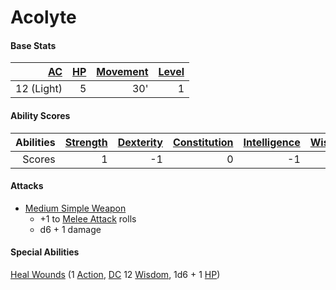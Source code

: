 # Acolyte

#### Base Stats

| [AC](../../../Player%20Characters/Derived%20Statistics/Armor%20Class.md) | [HP](../../../Player%20Characters/Derived%20Statistics/Health%20Points.md) | [Movement](../../../Game%20Procedures/Movement.md) | [Level](../../../Player%20Characters/Derived%20Statistics/Level.md) |
| -----------------------------------------------------------------------: | -------------------------------------------------------------------------: | -------------------------------------------------: | ------------------------------------------------------------------: |
|                                                               12 (Light) |                                                                          5 |                                                30' |                                                                   1 |
#### Ability Scores

| Abilities | [Strength](../../../Player%20Characters/Chosen%20Statistics/Strength.md) | [Dexterity](../../../Player%20Characters/Chosen%20Statistics/Dexterity.md) | [Constitution](../../../Player%20Characters/Chosen%20Statistics/Constitution.md) | [Intelligence](../../../Player%20Characters/Chosen%20Statistics/Intelligence.md) | [Wisdom](../../../Player%20Characters/Chosen%20Statistics/Wisdom.md)<br> | [Charisma](../../../Player%20Characters/Chosen%20Statistics/Charisma.md)<br> |
| --------: | -----------------------------------------------------------------------: | -------------------------------------------------------------------------: | -------------------------------------------------------------------------------: | -------------------------------------------------------------------------------: | -----------------------------------------------------------------------: | ---------------------------------------------------------------------------: |
|    Scores |                                                                        1 |                                                                         -1 |                                                                                0 |                                                                               -1 |                                                                        2 |                                                                            0 |
#### Attacks
- [Medium Simple Weapon](../../../Items/Individual%20Item%20Cards/Weapons/Melee%20Weapons/Medium%20Simple%20Weapon.md) 
	- +1 to [Melee Attack](../../../Game%20Procedures/Melee%20Attack.md) rolls
	- d6 + 1 damage
#### Special Abilities
[Heal Wounds](../../../Magic/Spells/Mythril%20Spells/Level%201/Heal%20Wounds.md) (1 [Action](../../../Game%20Procedures/Action.md), [DC](../../../Game%20Procedures/DC.md) 12 [Wisdom](../../../Player%20Characters/Chosen%20Statistics/Wisdom.md), 1d6 + 1 [HP](../../../Player%20Characters/Derived%20Statistics/Health%20Points.md))